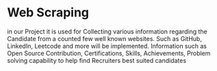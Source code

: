 # Web Scraping 
in our Project it is used for Collecting various information regarding the Candidate from a counted few well known websites.
Such as GitHub, LinkedIn, Leetcode and more will be implemented.
Information such as Open Source Contribution, Certifications, Skills, Achievements, Problem solving capability to help find Recruiters best suited candidates